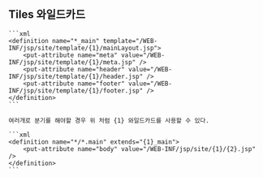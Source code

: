 ﻿## Tiles 와일드카드

    ```xml
    <definition name="*_main" template="/WEB-INF/jsp/site/template/{1}/mainLayout.jsp">
        <put-attribute name="meta" value="/WEB-INF/jsp/site/template/{1}/meta.jsp" />
        <put-attribute name="header" value="/WEB-INF/jsp/site/template/{1}/header.jsp" />
        <put-attribute name="footer" value="/WEB-INF/jsp/site/template/{1}/footer.jsp" />
    </definition>
    ```

    여러개로 분기를 해야할 경우 위 처럼 {1} 와일드카드를 사용할 수 있다.

    ```xml
    <definition name="*/*.main" extends="{1}_main">
        <put-attribute name="body" value="/WEB-INF/jsp/site/{1}/{2}.jsp" />
    </definition>
    ```